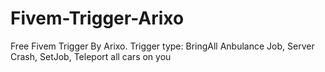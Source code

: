 # Fivem-Trigger-Arixo
Free Fivem Trigger By Arixo. Trigger type: BringAll Anbulance Job, Server Crash, SetJob, Teleport all cars on you
